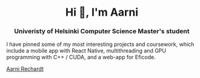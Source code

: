<h1 align="center">Hi 👋, I'm Aarni</h1>
<h3 align="center">Univeristy of Helsinki Computer Science Master's student</h3>

I have pinned some of my most interesting projects and coursework, which include a mobile app with React Native, multithreading and GPU programming with C++ / CUDA, and a web-app for Eficode. 

[Aarni Rechardt](https://www.linkedin.com/in/aarni-rechardt-6a67b533b/)
